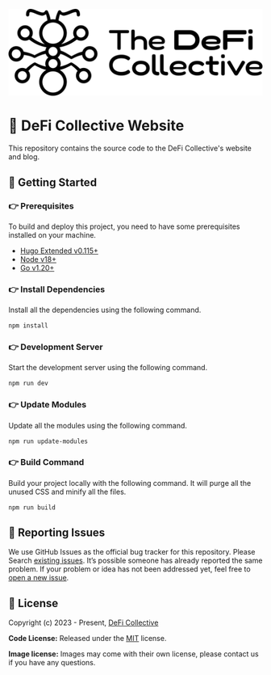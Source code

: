 ![DeFi Collective Logo](./assets/images/logo_tdc_horizontal_monochrome_black.png)

# 🐜 DeFi Collective Website

This repository contains the source code to the DeFi Collective's website and blog.

## 🚀 Getting Started

### 👉 Prerequisites

To build and deploy this project, you need to have some prerequisites installed on your machine.

- [Hugo Extended v0.115+](https://gohugo.io/installation/)
- [Node v18+](https://nodejs.org/en/download/)
- [Go v1.20+](https://go.dev/doc/install)


### 👉 Install Dependencies

Install all the dependencies using the following command.

```bash
npm install
```

### 👉 Development Server

Start the development server using the following command.

```bash
npm run dev
```

### 👉 Update Modules

Update all the modules using the following command.

```bash
npm run update-modules
```

### 👉 Build Command

Build your project locally with the following command. It will purge all the unused CSS and minify all the files.

```bash
npm run build
```

## 🐞 Reporting Issues

We use GitHub Issues as the official bug tracker for this repository. Please Search [existing issues](https://github.com/deficollective/website/issues). It’s possible someone has already reported the same problem.
If your problem or idea has not been addressed yet, feel free to [open a new issue](https://github.com/deficollective/website/issues).

## 📝 License

Copyright (c) 2023 - Present, [DeFi Collective](https://deficollective.org)

**Code License:** Released under the [MIT](https://github.com/deficollective/website/blob/main/LICENSE) license.

**Image license:** Images may come with their own license, please contact us if you have any questions.
